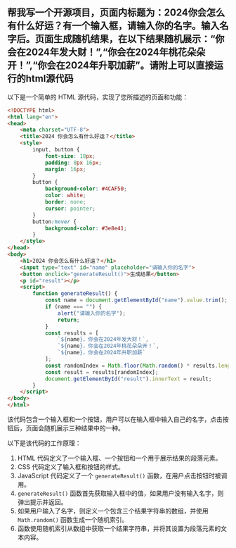 ## 帮我写一个开源项目，页面内标题为：2024你会怎么有什么好运？有一个输入框，请输入你的名字。输入名字后。页面生成随机结果，在以下结果随机展示：“你会在2024年发大财！”,“你会在2024年桃花朵朵开！”,“你会在2024年升职加薪”。请附上可以直接运行的html源代码
 以下是一个简单的 HTML 源代码，实现了您所描述的页面和功能：
```html
<!DOCTYPE html>
<html lang="en">
<head>
    <meta charset="UTF-8">
    <title>2024 你会怎么有什么好运？</title>
    <style>
        input, button {
            font-size: 18px;
            padding: 8px 16px;
            margin: 16px;
        }
        button {
            background-color: #4CAF50;
            color: white;
            border: none;
            cursor: pointer;
        }
        button:hover {
            background-color: #3e8e41;
        }
    </style>
</head>
<body>
    <h1>2024 你会怎么有什么好运？</h1>
    <input type="text" id="name" placeholder="请输入你的名字">
    <button onclick="generateResult()">生成结果</button>
    <p id="result"></p>
    <script>
        function generateResult() {
            const name = document.getElementById("name").value.trim();
            if (name === "") {
                alert("请输入你的名字");
                return;
            }
            const results = [
                `${name}，你会在2024年发大财！`,
                `${name}，你会在2024年桃花朵朵开！`,
                `${name}，你会在2024年升职加薪`
            ];
            const randomIndex = Math.floor(Math.random() * results.length);
            const result = results[randomIndex];
            document.getElementById("result").innerText = result;
        }
    </script>
</body>
</html>
```
该代码包含一个输入框和一个按钮，用户可以在输入框中输入自己的名字，点击按钮后，页面会随机展示三种结果中的一种。

以下是该代码的工作原理：

1. HTML 代码定义了一个输入框、一个按钮和一个用于展示结果的段落元素。
2. CSS 代码定义了输入框和按钮的样式。
3. JavaScript 代码定义了一个 `generateResult()` 函数，在用户点击按钮时被调用。
4. `generateResult()` 函数首先获取输入框中的值，如果用户没有输入名字，则弹出提示并返回。
5. 如果用户输入了名字，则定义一个包含三个结果字符串的数组，并使用 `Math.random()` 函数生成一个随机索引。
6. 函数使用随机索引从数组中获取一个结果字符串，并将其设置为段落元素的文本内容。